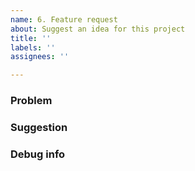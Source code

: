 ```yaml
---
name: 6. Feature request
about: Suggest an idea for this project
title: ''
labels: ''
assignees: ''

---
```


<!--
Thanks for using Link Hints!
It's be super nice if you could fill in the below details.
-->


### Problem

<!--
All feature requests have their roots in some problem you have.
Please describe it here!

Note: If you say "on some sites" please paste an example URL (copy from the address bar) here!
-->


### Suggestion

<!--
Your idea on how to solve the problem, if you have one.
Together we'll try to find the best solution!
-->


### Debug info

<!--
Click the Link Hints toolbar button, press "Copy debug info" and paste here.
-->
